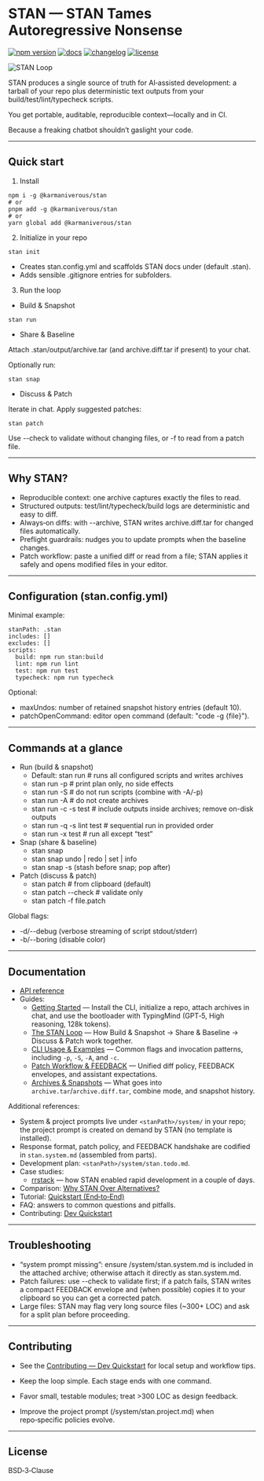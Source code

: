 # STAN — STAN Tames Autoregressive Nonsense

[![npm version](https://img.shields.io/npm/v/@karmaniverous/stan.svg)](https://www.npmjs.com/package/@karmaniverous/stan) <!-- TYPEDOC_EXCLUDE -->
[![docs](https://img.shields.io/badge/docs-website-blue)](https://docs.karmanivero.us/stan)
[![changelog](https://img.shields.io/badge/changelog-latest-blue.svg)](https://github.com/karmaniverous/stan/tree/main/CHANGELOG.md)<!-- /TYPEDOC_EXCLUDE -->
[![license](https://img.shields.io/badge/license-BSD--3--Clause-blue.svg)](https://github.com/karmaniverous/stan/tree/main/LICENSE.md)

![STAN Loop](https://github.com/karmaniverous/stan/raw/main/assets/stan-loop.png)

STAN produces a single source of truth for AI‑assisted development: a tarball of your repo plus deterministic text outputs from your build/test/lint/typecheck scripts.

You get portable, auditable, reproducible context—locally and in CI.

Because a freaking chatbot shouldn’t gaslight your code.

---

## Quick start

1. Install

```
npm i -g @karmaniverous/stan
# or
pnpm add -g @karmaniverous/stan
# or
yarn global add @karmaniverous/stan
```

2. Initialize in your repo

```
stan init
```

- Creates stan.config.yml and scaffolds STAN docs under <stanPath> (default .stan).
- Adds sensible .gitignore entries for <stanPath> subfolders.

3. Run the loop

- Build & Snapshot

```
stan run
```

- Share & Baseline

Attach .stan/output/archive.tar (and archive.diff.tar if present) to your chat.

Optionally run:

```
stan snap
```

- Discuss & Patch

Iterate in chat. Apply suggested patches:

```
stan patch
```

Use --check to validate without changing files, or -f <file> to read from a patch file.

---

## Why STAN?

- Reproducible context: one archive captures exactly the files to read.
- Structured outputs: test/lint/typecheck/build logs are deterministic and easy to diff.
- Always‑on diffs: with --archive, STAN writes archive.diff.tar for changed files automatically.
- Preflight guardrails: nudges you to update prompts when the baseline changes.
- Patch workflow: paste a unified diff or read from a file; STAN applies it safely and opens modified files in your editor.

---

## Configuration (stan.config.yml)

Minimal example:

```
stanPath: .stan
includes: []
excludes: []
scripts:
  build: npm run stan:build
  lint: npm run lint
  test: npm run test
  typecheck: npm run typecheck
```

Optional:

- maxUndos: number of retained snapshot history entries (default 10).
- patchOpenCommand: editor open command (default: "code -g {file}").

---

## Commands at a glance

- Run (build & snapshot)
  - Default: stan run # runs all configured scripts and writes archives
  - stan run -p # print plan only, no side effects
  - stan run -S # do not run scripts (combine with -A/-p)
  - stan run -A # do not create archives
  - stan run -c -s test # include outputs inside archives; remove on-disk outputs
  - stan run -q -s lint test # sequential run in provided order
  - stan run -x test # run all except “test”
- Snap (share & baseline)
  - stan snap
  - stan snap undo | redo | set <index> | info
  - stan snap -s (stash before snap; pop after)
- Patch (discuss & patch)
  - stan patch # from clipboard (default)
  - stan patch --check # validate only
  - stan patch -f file.patch

Global flags:

- -d/--debug (verbose streaming of script stdout/stderr)
- -b/--boring (disable color)

---

## Documentation

- [API reference](https://docs.karmanivero.us/stan)
- Guides:
  - [Getting Started](https://docs.karmanivero.us/stan/documents/getting-started) — Install the CLI, initialize a repo, attach archives in chat, and use the bootloader with TypingMind (GPT‑5, High reasoning, 128k tokens).
  - [The STAN Loop](https://docs.karmanivero.us/stan/documents/the-stan-loop) — How Build & Snapshot → Share & Baseline → Discuss & Patch work together.
  - [CLI Usage & Examples](https://docs.karmanivero.us/stan/documents/cli-examples) — Common flags and invocation patterns, including `-p`, `-S`, `-A`, and `-c`.
  - [Patch Workflow & FEEDBACK](https://docs.karmanivero.us/stan/documents/patch-workflow) — Unified diff policy, FEEDBACK envelopes, and assistant expectations.
  - [Archives & Snapshots](https://docs.karmanivero.us/stan/documents/archives-and-snapshots) — What goes into `archive.tar`/`archive.diff.tar`, combine mode, and snapshot history.

Additional references:

- System & project prompts live under `<stanPath>/system/` in your repo; the project prompt is created on demand by STAN (no template is installed).
- Response format, patch policy, and FEEDBACK handshake are codified in `stan.system.md` (assembled from parts).
- Development plan: `<stanPath>/system/stan.todo.md`.
- Case studies:
  - [rrstack](https://docs.karmanivero.us/stan/documents/case-studies/rrstack) — how STAN enabled rapid development in a couple of days.
- Comparison: [Why STAN Over Alternatives?](https://docs.karmanivero.us/stan/documents/why-stan-over-alternatives)
- Tutorial: [Quickstart (End‑to‑End)](https://docs.karmanivero.us/stan/documents/tutorial-quickstart)
- FAQ: answers to common questions and pitfalls.
- Contributing: [Dev Quickstart](https://docs.karmanivero.us/stan/documents/contributing)

---

## Troubleshooting

- “system prompt missing”: ensure <stanPath>/system/stan.system.md is included in the attached archive; otherwise attach it directly as stan.system.md.
- Patch failures: use --check to validate first; if a patch fails, STAN writes a compact FEEDBACK envelope and (when possible) copies it to your clipboard so you can get a corrected patch.
- Large files: STAN may flag very long source files (~300+ LOC) and ask for a split plan before proceeding.

---

## Contributing

- See the [Contributing — Dev Quickstart](https://docs.karmanivero.us/stan/documents/contributing) for local setup and workflow tips.

- Keep the loop simple. Each stage ends with one command.
- Favor small, testable modules; treat >300 LOC as design feedback.
- Improve the project prompt (<stanPath>/system/stan.project.md) when repo‑specific policies evolve.

---

## License

BSD‑3‑Clause
